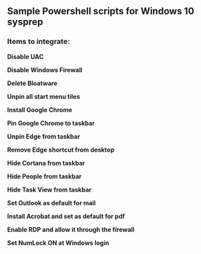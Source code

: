 <h2>Sample Powershell scripts for Windows 10 sysprep</h2>
<h3>Items to integrate:</h3>
<p><strong>Disable UAC</strong></p>
<p><strong>Disable Windows Firewall</strong></span></p>
<p><strong>Delete Bloatware</strong></p>
<p><strong>Unpin all start menu tiles</strong></p>
<p><strong>Install Google Chrome</strong></p>
<p><strong>Pin Google Chrome to taskbar</strong></p>
<p><strong>Unpin Edge from taskbar</strong></p>
<p><strong>Remove Edge shortcut from desktop</strong></p>
<p><strong>Hide Cortana from taskbar</strong></p>
<p><strong>Hide People from taskbar</strong></p>
<p><strong>Hide Task View from taskbar</strong></p>
<p><strong>Set Outlook as default for mail</strong></p>
<p><strong>Install Acrobat and set as default for pdf</strong></p>
<p><strong>Enable RDP and allow it through the firewall</strong></p>
<p><strong>Set NumLock ON at Windows login</strong></p>

